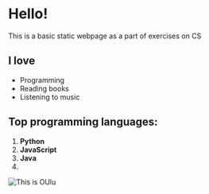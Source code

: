 # Hello!

This is a basic static webpage as a part of exercises on CS

## I love
- Programming
- Reading books
- Listening to music


##  Top programming languages:
1. **Python**
2. **JavaScript**
3. **Java**
4. 


![This is OUlu]([https://example.com/image.jpg](https://visitoulu.fi/wp-content/uploads/2022/05/Toripolliisi3.jpg))  
